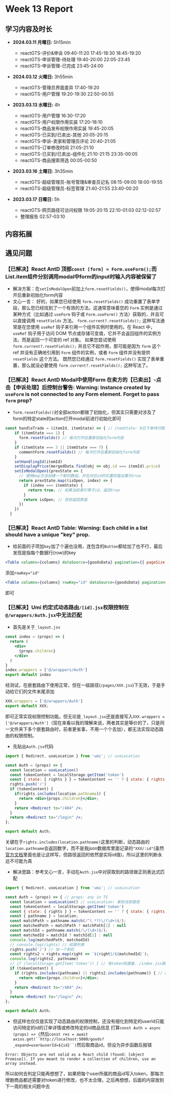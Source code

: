 # Week 13 Report

## 学习内容及时长

* **2024.03.11 月曜日:** 5h15min
  * reactGTS-评价&申诉 09:40-11:20 17:45-18:30 18:45-19:20
  * reactGTS-申诉管理-待处理 19:40-20:00 22:05-23:45
  * reactGTS-申诉管理-已完成 23:45-24:00

* **2024.03.12 火曜日:** 3h55min
  * reactGTS-管理员界面差异 17:40-19:20
  * reactGTS-用户管理 19:20-19:30 22:50-00:55

* **2023.03.13 水曜日:** 4h
  * reactGTS-用户管理 16:30-17:20
  * reactGTS-用户权限作用实装 17:20-18:10
  * reactGTS-商品发布权限作用实装 19:45-20:05
  * reactGTS-已买到/已卖出-其他 20:05-20:15
  * reactGTS-申诉-卖家和管理员评论 20:40-21:05
  * reactGTS-订单修改时间 21:05-21:10
  * reactGTS-已买到/已卖出-组件化 21:10-21:15 23:35-00:05
  * reactGTS-商品搜索筛选 00:05-00:50

* **2023.03.16 土曜日:** 3h35min
  * reactGTS-超级管理员-账号管理&审查员记名 08:15-09:00 18:00-19:55
  * reactGTS-超级管理员-标签管理 21:40-21:55 23:40-00:20

* **2023.03.17 日曜日:** 5h
  * reactGTS-网页路径可访问权限 19:05-20:15 22:10-01:03 02:12-02:57
  * 整理报告 02:57-03:10

## 内容拓展


## 遇见问题
### 【已解决】React AntD 顶部`const [form] = Form.useForm();`而List.item组件分别调用modal中form的input时输入内容被保留了
* 解决方案：在`setIsModalOpen`前加上`form.resetFields()`，使得modal每次打开后重新初始化form内容
* 文心一言：
好的，如果您已经使用 `form.resetFields()` 成功重置了表单字段，那么您已经找到了一个有效的方法。这通常意味着您的 `Form` 实例是通过某种方式（比如通过 `useForm` 钩子或 `Form.useForm()` 方法）获取的，并且可以直接调用 `resetFields` 方法。
`form.current?.resetFields();` 这种写法通常是在您使用 `useRef` 钩子来引用一个组件实例时使用的。在 React 中，`useRef` 钩子用于访问 DOM 节点或存储可变值，它并不会返回组件的实例方法，而是返回一个可变的 ref 对象。
如果您尝试使用 `form.current?.resetFields();` 并且它不起作用，那可能是因为 `form` 这个 ref 并没有正确地引用到 `Form` 组件的实例，或者 `Form` 组件并没有提供 `resetFields` 这个方法。
既然您已经通过 `form.resetFields()` 实现了表单重置，那么就没必要使用 `form.current?.resetFields();` 这种写法了。
### 【已解决】React AntD Modal中使用Form 在卖方的【已卖出】-点击【申诉处理】后控制台警告: Warning: Instance created by `useForm` is not connected to any Form element. Forget to pass `form` prop?
* `form.resetFields()`对全部action都做了初始化，但其实只需要对涉及了form的特定state的action打开modal前进行初始化即可
```jsx
const handleTrade = (itemId, itemState) => { // itemState: 0已下单待付款，1已付款待发货，2待收货，3待评价，4退款中，5已取消
    if (itemState === 1) {
      form.resetFields() // 每次打开后重新初始化form内容
    }
    if (itemState === 3 || itemState === 7) {
      commentForm.resetFields() // 每次打开后重新初始化form内容
    }
    setHandlingId(itemId)
    setDisplayPrice(mergedData.find(obj => obj.id === itemId).price)
    setIsModalOpen1(prevState => {
      // 使用map方法创建一个新的数组，并在对应id的位置将值设置为true
      return prevState.map((isOpen, index) => {
        if (index === itemState) {
          return true; // 如果当前索引等于id，返回true
        }
        return isOpen; // 否则返回原值
      })
    })
  }
```
### 【已解决】React AntD Table: Warning: Each child in a list should have a unique "key" prop.
* 给前面的子项加`key`加了个遍也没用，连包含的`Button`都给加了也不行，最后发现是指每个数据行(row)的key
```jsx
<Table columns={columns} dataSource={goodsData} pagination={{ pageSize: 5 }} />
```
添加`rowKey="id"`
```jsx
<Table columns={columns} rowKey="id" dataSource={goodsData} pagination={{ pageSize: 5 }} />
```
即可

### 【已解决】Umi 约定式动态路由`/[id].jsx`权限控制在`@/wrappers/Auth.jsx`中无法匹配
* 首先是关于`_layout.jsx`
```jsx
const index = (props) => {
  return (
    <div>
      {props.children}
    </div>
  )
}
index.wrappers = ['@/wrappers/Auth']
export default index
```
经测试，在嵌套路由下使用正常，但在一级路径(`/pages/XXX.jsx`)下无效，于是手动给它们的文件末尾添加
```jsx
XXX.wrappers = ['@/wrappers/Auth']
export default XXX;
```
即可正常实现权限控制功能。但无论是`_layout.jsx`还是直接写入`XXX.wrappers = ['@/wrappers/Auth']`（现在来看以我的理解来说，两者其实是等价的了，只是同一文件夹下多个嵌套路由时，前者更省事，不用一个个去加），都无法实现动态路由的权限控制。
* 先贴出`Auth.jsx`代码
```jsx
import { Redirect, useLocation } from 'umi'; // useLocation

const Auth = (props) => {
  const location = useLocation()
  const tokenContent = localStorage.getItem('token')
  const { state: { rights } } = tokenContent == '' ? { state: { rights: [] } } : JSON.parse(tokenContent)
  rights.push('/')
  if (tokenContent) {
    if(rights.includes(location.pathname)) {
      return <div>{props.children}</div>;
    }
    return <Redirect to="/404" />;
  }
  return <Redirect to="/login" />;
};

export default Auth;
```
关键在于`rights.includes(location.pathname)`这里的判断，动态路由的`location.pathname`会返回数字，而不是我json数据库里面记录的`"XXX/:id"`(虽然[官方文档](https://v3.umijs.org/zh-CN/docs/convention-routing#%E5%8A%A8%E6%80%81%E8%B7%AF%E7%94%B1)里面也是让这样写，但路径返回的依然是实际id值)，所以这里的判断永远不可能为真
* 解决思路：参考文心一言，手动在`Auth.jsx`中对获取到的路径做正则表达式匹配
```jsx
import { Redirect, useLocation } from 'umi'; // useLocation

const Auth = (props) => { // props: any in TS
  const location = useLocation() // useLocation: 拿到当前路径
  const tokenContent = localStorage.getItem('token')
  const { state: { rights } } = tokenContent == '' ? { state: { rights: [] } } : JSON.parse(tokenContent) // JSON.parse
  const { pathname } = location;
  const matchPath = pathname.match(/^(.*?)\/(\d+)$/);
  const matchedPath = matchPath ? matchPath[1] : null
  const matchId = pathname.match(/\/(\d+)$/);
  const matchedId = matchId ? matchId[1] : null
  console.log(matchedPath, matchedId)
  // console.log(rights) // 权限列表
  rights.push('/') // 加一个斜杠
  const rights2 = rights.map(right => `${right}/${matchedId}`);
  console.log(rights2, pathname)
  // if (localStorage.getItem('token')) { // 有token则遵循../index.jsx跳转到home
  if (tokenContent) {
    if (rights.includes(pathname) || rights2.includes(pathname)) { // checked.includes: 确保目标地址被包含在权限列表中 // rights.includes(pathname)
      return <div>{props.children}</div>;
    }
    return <Redirect to="/404" />;
  }
  return <Redirect to="/login" />;
};

export default Auth;
```
* 但这样也仅仅是实现了动态路由的权限控制，还没有细化到特定的userId只能访问特定的id的订单详情或修改特定的id商品信息
打算`const Auth = async (props) => {`然后`const res = await axios.get(``http://localhost:5000/goods?_expand=user&userId=${id}``)`然后取商品id，但设为异步函数后报错
```
Error: Objects are not valid as a React child (found: [object Promise]). If you meant to render a collection of children, use an array instead.
```
所以如何去判定只能再想想了，如果把每个user所属的商品id写入token，那每次增删商品都还需要对token进行修改，也不太合理，之后再想想，后面的内容放到下一周的相关问题中去